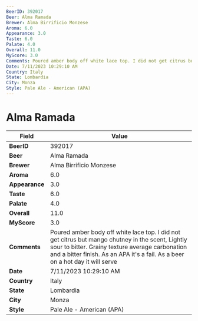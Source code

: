 ```yaml
---
BeerID: 392017
Beer: Alma Ramada
Brewer: Alma Birrificio Monzese
Aroma: 6.0
Appearance: 3.0
Taste: 6.0
Palate: 4.0
Overall: 11.0
MyScore: 3.0
Comments: Poured amber body off white lace top. I did not get citrus but mango chutney in the scent, Lightly sour to bitter. Grainy texture average carbonation and a bitter finish. As an APA it's a fail. As a beer on a hot day it will serve
Date: 7/11/2023 10:29:10 AM
Country: Italy
State: Lombardia
City: Monza
Style: Pale Ale - American (APA)
---
```


# Alma Ramada

| Field         | Value |
|---------------|-------|
| **BeerID** | 392017 |
| **Beer** | Alma Ramada |
| **Brewer** | Alma Birrificio Monzese |
| **Aroma** | 6.0 |
| **Appearance** | 3.0 |
| **Taste** | 6.0 |
| **Palate** | 4.0 |
| **Overall** | 11.0 |
| **MyScore** | 3.0 |
| **Comments** | Poured amber body off white lace top. I did not get citrus but mango chutney in the scent, Lightly sour to bitter. Grainy texture average carbonation and a bitter finish. As an APA it's a fail. As a beer on a hot day it will serve  |
| **Date** | 7/11/2023 10:29:10 AM |
| **Country** | Italy |
| **State** | Lombardia |
| **City** | Monza |
| **Style** | Pale Ale - American (APA) |
